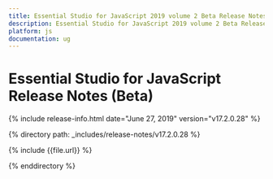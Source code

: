 ```yaml
---
title: Essential Studio for JavaScript 2019 volume 2 Beta Release Notes  
description: Essential Studio for JavaScript 2019 volume 2 Beta Release Notes  
platform: js
documentation: ug
---
```


# Essential Studio for JavaScript  Release Notes (Beta)  

{% include release-info.html date="June 27, 2019"  version="v17.2.0.28" %} 


{% directory path: _includes/release-notes/v17.2.0.28 %}

{% include {{file.url}} %}

{% enddirectory %}